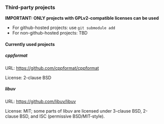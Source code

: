 ### Third-party projects

**IMPORTANT: ONLY projects with GPLv2-compatible licenses can be used**

- For github-hosted projects: use `git submodule add`
- For non-github-hosted projects: TBD

#### Currently used projects

##### cppformat

URL: https://github.com/cppformat/cppformat

License: 2-clause BSD

##### libuv

URL: https://github.com/libuv/libuv

License: MIT; some parts of libuv are licensed under 3-clause BSD, 2-clause BSD, and ISC (permissive BSD/MIT-style).
